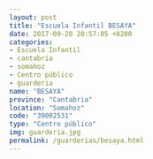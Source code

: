 ```yaml
---
layout: post
title: "Escuela Infantil BESAYA"
date: 2017-09-20 20:57:05 +0200
categories:
- Escuela Infantil
- cantabria
- somahoz
- Centro público
- guarderia
name: "BESAYA"
province: "Cantabria"
location: "Somahoz"
code: "39002531"
type: "Centro público"
img: guarderia.jpg
permalink: /guarderias/besaya.html
---
```

